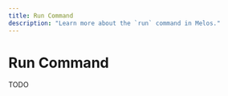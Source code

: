 ```yaml
---
title: Run Command
description: "Learn more about the `run` command in Melos."
---
```


# Run Command

TODO
